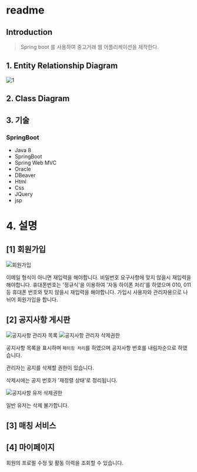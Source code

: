 # readme

## Introduction

> Spring boot 를 사용하여 중고거래 웹 어플리케이션을 제작한다.
## 1. Entity Relationship Diagram

![1](https://user-images.githubusercontent.com/86057607/174211944-21889f0b-f764-4ed0-b909-80afffbbe448.png)

## 2. Class Diagram



## 3. 기술

### **SpringBoot**

- Java 8
- SpringBoot
- Spring Web MVC
- Oracle
- DBeaver
- Html
- Css
- JQuery
- jsp

# 4. 설명

## [1] 회원가입

![회원가입](https://user-images.githubusercontent.com/86057607/174213697-4c53b9d9-9b25-4a5b-a41c-17f71a809a78.png)

이메일 형식이 아니면 재입력을 해야합니다.
비밀번호 요구사항에 맞지 않을시 재입력을 해야합니다.
휴대폰번호는 '정규식'을 이용하여 '자동 하이폰 처리'를 하였으며 010, 011 등 휴대폰 번호와 맞지 않을시 재입력을 해야합니다.
가입시 사용자와 관리자용으로 나뉘어 회원가입을 합니다.

## [2] 공지사항 게시판

![공지사항 관리자 목록](https://user-images.githubusercontent.com/86057607/174213699-f419b930-9a88-4ff1-9ff1-490a4eb7840b.png)
![공지사항 관리자 삭제권한](https://user-images.githubusercontent.com/86057607/174213702-02e93ad3-b46d-4bbc-b433-c3f9ccb1c684.png)

공지사항 목록을 표시하며 `페이징 처리`를 하였으며 공지사항 번호를 내림차순으로 하였습니다.

관리자는 공지를 삭제할 권한이 있습니다. 

삭제시에는 공지 번호가 '재정렬 상태'로 정리됩니다.


![공지사항 유저 삭제권한](https://user-images.githubusercontent.com/86057607/174213816-9ada9c4e-8944-4e82-9186-8bfe61b15769.png)

일반 유저는 삭제 불가합니다.


## [3] 매칭 서비스





## [4] 마이페이지



회원의 프로필 수정 및 활동 이력을 조회할 수 있습니다.
